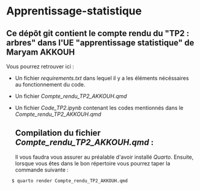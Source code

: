 # Apprentissage-statistique

## Ce dépôt git contient le compte rendu du "TP2 : arbres" dans l'UE "apprentissage statistique" de Maryam AKKOUH 

Vous pourrez retrouver ici : 

- Un fichier *requirements.txt* dans lequel il y a les éléments nécéssaires au fonctionnement du code.
- Un fichier *Compte_rendu_TP2_AKKOUH.qmd*
- Un fichier *Code_TP2.ipynb* contenant les codes mentionnés dans le *Compte_rendu_TP2_AKKOUH.qmd*

  ## Compilation du fichier *Compte_rendu_TP2_AKKOUH.qmd* :

  Il vous faudra vous assurer au préalable d'avoir installé *Quarto*. Ensuite, lorsque vous êtes dans le bon répertoire vous pourrez taper la commande suivante :

```
  $ quarto render Compte_rendu_TP2_AKKOUH.qmd
```
